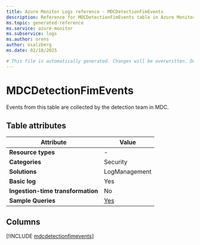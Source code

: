 ```yaml
---
title: Azure Monitor Logs reference - MDCDetectionFimEvents
description: Reference for MDCDetectionFimEvents table in Azure Monitor Logs.
ms.topic: generated-reference
ms.service: azure-monitor
ms.subservice: logs
ms.author: orens
author: osalzberg
ms.date: 02/18/2025

# This file is automatically generated. Changes will be overwritten. Do not change this file directly.
---
```


# MDCDetectionFimEvents

Events from this table are collected by the detection team in MDC.


## Table attributes

|Attribute|Value|
|---|---|
|**Resource types**|-|
|**Categories**|Security|
|**Solutions**| LogManagement|
|**Basic log**|Yes|
|**Ingestion-time transformation**|No|
|**Sample Queries**|[Yes](/azure/azure-monitor/reference/queries/mdcdetectionfimevents)|



## Columns
  
[!INCLUDE [mdcdetectionfimevents](~/reusable-content/ce-skilling/azure/includes/azure-monitor/reference/tables/mdcdetectionfimevents-include.md)]
